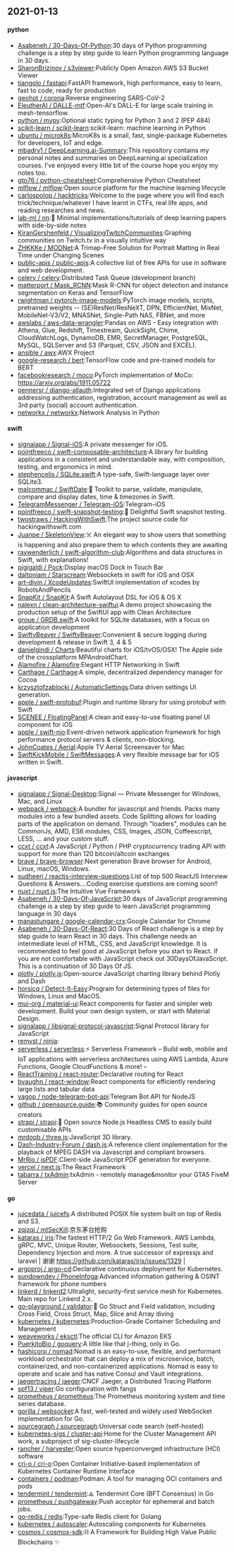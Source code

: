 ## 2021-01-13

#### python
* [Asabeneh / 30-Days-Of-Python](https://github.com/Asabeneh/30-Days-Of-Python):30 days of Python programming challenge is a step by step guide to learn Python programming language in 30 days.
* [SharonBrizinov / s3viewer](https://github.com/SharonBrizinov/s3viewer):Publicly Open Amazon AWS S3 Bucket Viewer
* [tiangolo / fastapi](https://github.com/tiangolo/fastapi):FastAPI framework, high performance, easy to learn, fast to code, ready for production
* [geohot / corona](https://github.com/geohot/corona):Reverse engineering SARS-CoV-2
* [EleutherAI / DALLE-mtf](https://github.com/EleutherAI/DALLE-mtf):Open-AI's DALL-E for large scale training in mesh-tensorflow.
* [python / mypy](https://github.com/python/mypy):Optional static typing for Python 3 and 2 (PEP 484)
* [scikit-learn / scikit-learn](https://github.com/scikit-learn/scikit-learn):scikit-learn: machine learning in Python
* [ubuntu / microk8s](https://github.com/ubuntu/microk8s):MicroK8s is a small, fast, single-package Kubernetes for developers, IoT and edge.
* [mbadry1 / DeepLearning.ai-Summary](https://github.com/mbadry1/DeepLearning.ai-Summary):This repository contains my personal notes and summaries on DeepLearning.ai specialization courses. I've enjoyed every little bit of the course hope you enjoy my notes too.
* [gto76 / python-cheatsheet](https://github.com/gto76/python-cheatsheet):Comprehensive Python Cheatsheet
* [mlflow / mlflow](https://github.com/mlflow/mlflow):Open source platform for the machine learning lifecycle
* [carlospolop / hacktricks](https://github.com/carlospolop/hacktricks):Welcome to the page where you will find each trick/technique/whatever I have learnt in CTFs, real life apps, and reading researches and news.
* [lab-ml / nn](https://github.com/lab-ml/nn):🧠
Minimal implementations/tutorials of deep learning papers with side-by-side notes
* [KiranGershenfeld / VisualizingTwitchCommunities](https://github.com/KiranGershenfeld/VisualizingTwitchCommunities):Graphing communities on Twitch.tv in a visually intuitive way
* [ZHKKKe / MODNet](https://github.com/ZHKKKe/MODNet):A Trimap-Free Solution for Portrait Matting in Real Time under Changing Scenes
* [public-apis / public-apis](https://github.com/public-apis/public-apis):A collective list of free APIs for use in software and web development.
* [celery / celery](https://github.com/celery/celery):Distributed Task Queue (development branch)
* [matterport / Mask_RCNN](https://github.com/matterport/Mask_RCNN):Mask R-CNN for object detection and instance segmentation on Keras and TensorFlow
* [rwightman / pytorch-image-models](https://github.com/rwightman/pytorch-image-models):PyTorch image models, scripts, pretrained weights -- (SE)ResNet/ResNeXT, DPN, EfficientNet, MixNet, MobileNet-V3/V2, MNASNet, Single-Path NAS, FBNet, and more
* [awslabs / aws-data-wrangler](https://github.com/awslabs/aws-data-wrangler):Pandas on AWS - Easy integration with Athena, Glue, Redshift, Timestream, QuickSight, Chime, CloudWatchLogs, DynamoDB, EMR, SecretManager, PostgreSQL, MySQL, SQLServer and S3 (Parquet, CSV, JSON and EXCEL).
* [ansible / awx](https://github.com/ansible/awx):AWX Project
* [google-research / bert](https://github.com/google-research/bert):TensorFlow code and pre-trained models for BERT
* [facebookresearch / moco](https://github.com/facebookresearch/moco):PyTorch implementation of MoCo: https://arxiv.org/abs/1911.05722
* [pennersr / django-allauth](https://github.com/pennersr/django-allauth):Integrated set of Django applications addressing authentication, registration, account management as well as 3rd party (social) account authentication.
* [networkx / networkx](https://github.com/networkx/networkx):Network Analysis in Python

#### swift
* [signalapp / Signal-iOS](https://github.com/signalapp/Signal-iOS):A private messenger for iOS.
* [pointfreeco / swift-composable-architecture](https://github.com/pointfreeco/swift-composable-architecture):A library for building applications in a consistent and understandable way, with composition, testing, and ergonomics in mind.
* [stephencelis / SQLite.swift](https://github.com/stephencelis/SQLite.swift):A type-safe, Swift-language layer over SQLite3.
* [malcommac / SwiftDate](https://github.com/malcommac/SwiftDate):🐔
Toolkit to parse, validate, manipulate, compare and display dates, time & timezones in Swift.
* [TelegramMessenger / Telegram-iOS](https://github.com/TelegramMessenger/Telegram-iOS):Telegram-iOS
* [pointfreeco / swift-snapshot-testing](https://github.com/pointfreeco/swift-snapshot-testing):📸
Delightful Swift snapshot testing.
* [twostraws / HackingWithSwift](https://github.com/twostraws/HackingWithSwift):The project source code for hackingwithswift.com
* [Juanpe / SkeletonView](https://github.com/Juanpe/SkeletonView):☠️
An elegant way to show users that something is happening and also prepare them to which contents they are awaiting
* [raywenderlich / swift-algorithm-club](https://github.com/raywenderlich/swift-algorithm-club):Algorithms and data structures in Swift, with explanations!
* [pigigaldi / Pock](https://github.com/pigigaldi/Pock):Display macOS Dock in Touch Bar
* [daltoniam / Starscream](https://github.com/daltoniam/Starscream):Websockets in swift for iOS and OSX
* [art-divin / XcodeUpdates](https://github.com/art-divin/XcodeUpdates):SwiftUI implementation of xcodes by RobotsAndPencils
* [SnapKit / SnapKit](https://github.com/SnapKit/SnapKit):A Swift Autolayout DSL for iOS & OS X
* [nalexn / clean-architecture-swiftui](https://github.com/nalexn/clean-architecture-swiftui):A demo project showcasing the production setup of the SwiftUI app with Clean Architecture
* [groue / GRDB.swift](https://github.com/groue/GRDB.swift):A toolkit for SQLite databases, with a focus on application development
* [SwiftyBeaver / SwiftyBeaver](https://github.com/SwiftyBeaver/SwiftyBeaver):Convenient & secure logging during development & release in Swift 3, 4 & 5
* [danielgindi / Charts](https://github.com/danielgindi/Charts):Beautiful charts for iOS/tvOS/OSX! The Apple side of the crossplatform MPAndroidChart.
* [Alamofire / Alamofire](https://github.com/Alamofire/Alamofire):Elegant HTTP Networking in Swift
* [Carthage / Carthage](https://github.com/Carthage/Carthage):A simple, decentralized dependency manager for Cocoa
* [krzysztofzablocki / AutomaticSettings](https://github.com/krzysztofzablocki/AutomaticSettings):Data driven settings UI generation.
* [apple / swift-protobuf](https://github.com/apple/swift-protobuf):Plugin and runtime library for using protobuf with Swift
* [SCENEE / FloatingPanel](https://github.com/SCENEE/FloatingPanel):A clean and easy-to-use floating panel UI component for iOS
* [apple / swift-nio](https://github.com/apple/swift-nio):Event-driven network application framework for high performance protocol servers & clients, non-blocking.
* [JohnCoates / Aerial](https://github.com/JohnCoates/Aerial):Apple TV Aerial Screensaver for Mac
* [SwiftKickMobile / SwiftMessages](https://github.com/SwiftKickMobile/SwiftMessages):A very flexible message bar for iOS written in Swift.

#### javascript
* [signalapp / Signal-Desktop](https://github.com/signalapp/Signal-Desktop):Signal — Private Messenger for Windows, Mac, and Linux
* [webpack / webpack](https://github.com/webpack/webpack):A bundler for javascript and friends. Packs many modules into a few bundled assets. Code Splitting allows for loading parts of the application on demand. Through "loaders", modules can be CommonJs, AMD, ES6 modules, CSS, Images, JSON, Coffeescript, LESS, ... and your custom stuff.
* [ccxt / ccxt](https://github.com/ccxt/ccxt):A JavaScript / Python / PHP cryptocurrency trading API with support for more than 120 bitcoin/altcoin exchanges
* [brave / brave-browser](https://github.com/brave/brave-browser):Next generation Brave browser for Android, Linux, macOS, Windows.
* [sudheerj / reactjs-interview-questions](https://github.com/sudheerj/reactjs-interview-questions):List of top 500 ReactJS Interview Questions & Answers....Coding exercise questions are coming soon!!
* [nuxt / nuxt.js](https://github.com/nuxt/nuxt.js):The Intuitive Vue Framework
* [Asabeneh / 30-Days-Of-JavaScript](https://github.com/Asabeneh/30-Days-Of-JavaScript):30 days of JavaScript programming challenge is a step by step guide to learn JavaScript programming language in 30 days
* [manastungare / google-calendar-crx](https://github.com/manastungare/google-calendar-crx):Google Calendar for Chrome
* [Asabeneh / 30-Days-Of-React](https://github.com/Asabeneh/30-Days-Of-React):30 Days of React challenge is a step by step guide to learn React in 30 days. This challenge needs an intermediate level of HTML, CSS, and JavaScript knowledge. It is recommended to feel good at JavaScript before you start to React. If you are not comfortable with JavaScript check out 30DaysOfJavaScript. This is a continuation of 30 Days Of JS.
* [plotly / plotly.js](https://github.com/plotly/plotly.js):Open-source JavaScript charting library behind Plotly and Dash
* [horsicq / Detect-It-Easy](https://github.com/horsicq/Detect-It-Easy):Program for determining types of files for Windows, Linux and MacOS.
* [mui-org / material-ui](https://github.com/mui-org/material-ui):React components for faster and simpler web development. Build your own design system, or start with Material Design.
* [signalapp / libsignal-protocol-javascript](https://github.com/signalapp/libsignal-protocol-javascript):Signal Protocol library for JavaScript
* [remvst / ninja](https://github.com/remvst/ninja):
* [serverless / serverless](https://github.com/serverless/serverless):⚡
Serverless Framework – Build web, mobile and IoT applications with serverless architectures using AWS Lambda, Azure Functions, Google CloudFunctions & more! –
* [ReactTraining / react-router](https://github.com/ReactTraining/react-router):Declarative routing for React
* [bvaughn / react-window](https://github.com/bvaughn/react-window):React components for efficiently rendering large lists and tabular data
* [yagop / node-telegram-bot-api](https://github.com/yagop/node-telegram-bot-api):Telegram Bot API for NodeJS
* [github / opensource.guide](https://github.com/github/opensource.guide):📚
Community guides for open source creators
* [strapi / strapi](https://github.com/strapi/strapi):🚀
Open source Node.js Headless CMS to easily build customisable APIs
* [mrdoob / three.js](https://github.com/mrdoob/three.js):JavaScript 3D library.
* [Dash-Industry-Forum / dash.js](https://github.com/Dash-Industry-Forum/dash.js):A reference client implementation for the playback of MPEG DASH via Javascript and compliant browsers.
* [MrRio / jsPDF](https://github.com/MrRio/jsPDF):Client-side JavaScript PDF generation for everyone.
* [vercel / next.js](https://github.com/vercel/next.js):The React Framework
* [tabarra / txAdmin](https://github.com/tabarra/txAdmin):txAdmin - remotely manage&monitor your GTA5 FiveM Server

#### go
* [juicedata / juicefs](https://github.com/juicedata/juicefs):A distributed POSIX file system built on top of Redis and S3.
* [zqjzqj / mtSecKill](https://github.com/zqjzqj/mtSecKill):京东茅台抢购
* [kataras / iris](https://github.com/kataras/iris):The fastest HTTP/2 Go Web Framework. AWS Lambda, gRPC, MVC, Unique Router, Websockets, Sessions, Test suite, Dependency Injection and more. A true successor of expressjs and laravel | 谢谢 https://github.com/kataras/iris/issues/1329 |
* [argoproj / argo-cd](https://github.com/argoproj/argo-cd):Declarative continuous deployment for Kubernetes.
* [sundowndev / PhoneInfoga](https://github.com/sundowndev/PhoneInfoga):Advanced information gathering & OSINT framework for phone numbers
* [linkerd / linkerd2](https://github.com/linkerd/linkerd2):Ultralight, security-first service mesh for Kubernetes. Main repo for Linkerd 2.x.
* [go-playground / validator](https://github.com/go-playground/validator):💯
Go Struct and Field validation, including Cross Field, Cross Struct, Map, Slice and Array diving
* [kubernetes / kubernetes](https://github.com/kubernetes/kubernetes):Production-Grade Container Scheduling and Management
* [weaveworks / eksctl](https://github.com/weaveworks/eksctl):The official CLI for Amazon EKS
* [PuerkitoBio / goquery](https://github.com/PuerkitoBio/goquery):A little like that j-thing, only in Go.
* [hashicorp / nomad](https://github.com/hashicorp/nomad):Nomad is an easy-to-use, flexible, and performant workload orchestrator that can deploy a mix of microservice, batch, containerized, and non-containerized applications. Nomad is easy to operate and scale and has native Consul and Vault integrations.
* [jaegertracing / jaeger](https://github.com/jaegertracing/jaeger):CNCF Jaeger, a Distributed Tracing Platform
* [spf13 / viper](https://github.com/spf13/viper):Go configuration with fangs
* [prometheus / prometheus](https://github.com/prometheus/prometheus):The Prometheus monitoring system and time series database.
* [gorilla / websocket](https://github.com/gorilla/websocket):A fast, well-tested and widely used WebSocket implementation for Go.
* [sourcegraph / sourcegraph](https://github.com/sourcegraph/sourcegraph):Universal code search (self-hosted)
* [kubernetes-sigs / cluster-api](https://github.com/kubernetes-sigs/cluster-api):Home for the Cluster Management API work, a subproject of sig-cluster-lifecycle
* [rancher / harvester](https://github.com/rancher/harvester):Open source hyperconverged infrastructure (HCI) software
* [cri-o / cri-o](https://github.com/cri-o/cri-o):Open Container Initiative-based implementation of Kubernetes Container Runtime Interface
* [containers / podman](https://github.com/containers/podman):Podman: A tool for managing OCI containers and pods
* [tendermint / tendermint](https://github.com/tendermint/tendermint):⟁ Tendermint Core (BFT Consensus) in Go
* [prometheus / pushgateway](https://github.com/prometheus/pushgateway):Push acceptor for ephemeral and batch jobs.
* [go-redis / redis](https://github.com/go-redis/redis):Type-safe Redis client for Golang
* [kubernetes / autoscaler](https://github.com/kubernetes/autoscaler):Autoscaling components for Kubernetes
* [cosmos / cosmos-sdk](https://github.com/cosmos/cosmos-sdk):⛓️
A Framework for Building High Value Public Blockchains
✨
